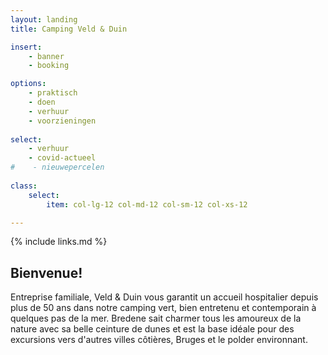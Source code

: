 ```yaml
---
layout: landing
title: Camping Veld & Duin

insert:
    - banner
    - booking

options:
    - praktisch
    - doen
    - verhuur
    - voorzieningen    
    
select:
    - verhuur
    - covid-actueel
#    - nieuwepercelen
    
class:
    select:
        item: col-lg-12 col-md-12 col-sm-12 col-xs-12

---
```

{% include links.md %}

## Bienvenue!

Entreprise familiale, Veld & Duin vous garantit un accueil hospitalier depuis plus de 50 ans dans notre camping vert, bien entretenu et contemporain à quelques pas de la mer.
Bredene sait charmer tous les amoureux de la nature avec sa belle ceinture de dunes et est la base idéale pour des excursions vers d'autres villes côtières, Bruges et le polder environnant.
